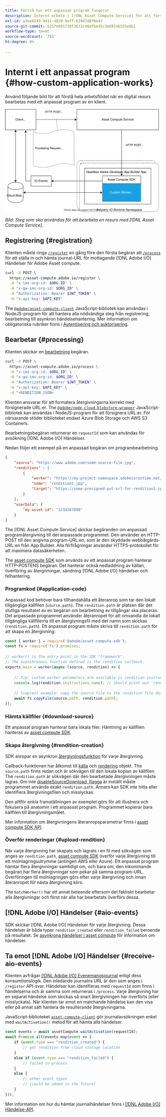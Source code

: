 ```yaml
---
title: Förstå hur ett anpassat program fungerar
description: Internt arbete i [!DNL Asset Compute Service] för att förstå hur det fungerar.
exl-id: a3ee6549-9411-4839-9eff-62947d8f0e42
source-git-commit: 5257e091730f3672c46dfbe45c3e697a6555e6b1
workflow-type: tm+mt
source-wordcount: '751'
ht-degree: 0%

---
```


# Internt i ett anpassat program {#how-custom-application-works}

Använd följande bild för att förstå hela arbetsflödet när en digital resurs bearbetas med ett anpassat program av en klient.

![Anpassat arbetsflöde för program](assets/customworker.svg)

*Bild: Steg som ska användas för att bearbeta en resurs med [!DNL Asset Compute Service].*

## Registrering {#registration}

Klienten måste ringa [`/register`](api.md#register) en gång före den första begäran att [`/process`](api.md#process-request) för att ställa in och hämta journal-URL för mottagande [!DNL Adobe I/O] Händelser för Adobe Asset compute.

```sh
curl -X POST \
  https://asset-compute.adobe.io/register \
  -H "x-ims-org-id: $ORG_ID" \
  -H "x-gw-ims-org-id: $ORG_ID" \
  -H "Authorization: Bearer $JWT_TOKEN" \
  -H "x-api-key: $API_KEY"
```

The [`@adobe/asset-compute-client`](https://github.com/adobe/asset-compute-client#usage) JavaScript-bibliotek kan användas i NodeJS-program för att hantera alla nödvändiga steg från registrering, bearbetning till asynkron händelsehantering. Mer information om obligatoriska rubriker finns i [Autentisering och auktorisering](api.md).

## Bearbetar {#processing}

Klienten skickar en [bearbetning](api.md#process-request) begäran.

```sh
curl -X POST \
  https://asset-compute.adobe.io/process \
  -H "x-ims-org-id: $ORG_ID" \
  -H "x-gw-ims-org-id: $ORG_ID" \
  -H "Authorization: Bearer $JWT_TOKEN" \
  -H "x-api-key: $API_KEY" \
  -d "<RENDITION_JSON>
```

Klienten ansvarar för att formatera återgivningarna korrekt med försignerade URL:er. The [`@adobe/node-cloud-blobstore-wrapper`](https://github.com/adobe/node-cloud-blobstore-wrapper#presigned-urls) JavaScript-bibliotek kan användas i NodeJS-program för att försignera URL:er. För närvarande stöder biblioteket endast Azure Blob Storage och AWS S3 Containers.

Bearbetningsbegäran returnerar en `requestId` som kan användas för avsökning [!DNL Adobe I/O] Händelser.

Nedan följer ett exempel på en anpassad begäran om programbearbetning.

```json
{
    "source": "https://www.adobe.com/some-source-file.jpg",
    "renditions" : [
        {
            "worker": "https://my-project-namespace.adobeioruntime.net/api/v1/web/my-namespace-version/my-worker",
            "name": "rendition1.jpg",
            "target": "https://some-presigned-put-url-for-rendition1.jpg",
        }
    ],
    "userData": {
        "my-asset-id": "1234567890"
    }
}
```

The [!DNL Asset Compute Service] skickar begäranden om anpassad programåtergivning till det anpassade programmet. Den använder en HTTP-POST till den angivna program-URL:en, som är den skyddade webbåtgärds-URL:en från App Builder. Alla förfrågningar använder HTTPS-protokollet för att maximera datasäkerheten.

The [asset compute SDK](https://github.com/adobe/asset-compute-sdk#adobe-asset-compute-worker-sdk) som används av ett anpassat program hanterar HTTP-POSTENS begäran. Det hanterar också nedladdning av källan, överföring av återgivningar, sändning [!DNL Adobe I/O] händelser och felhantering.

<!-- TBD: Add the application diagram. -->

### Programkod {#application-code}

Anpassad kod behöver bara tillhandahålla ett återanrop som tar den lokalt tillgängliga källfilen (`source.path`). The `rendition.path` är platsen där det slutliga resultatet av en begäran om bearbetning av tillgångar ska placeras. Det anpassade programmet använder återanropet för att omvandla de lokalt tillgängliga källfilerna till en återgivningsfil med det namn som skickas (`rendition.path`). Ett anpassat program måste skriva till `rendition.path` för att skapa en återgivning:

```javascript
const { worker } = require('@adobe/asset-compute-sdk');
const fs = require('fs').promises;

// worker() is the entry point in the SDK "framework".
// The asynchronous function defined is the rendition callback.
exports.main = worker(async (source, rendition) => {

    // Tip: custom worker parameters are available in rendition.instructions.
    console.log(rendition.instructions.name); // should print out `rendition.jpg`.

    // Simplest example: copy the source file to the rendition file destination so as to transfer the asset as is without processing.
    await fs.copyFile(source.path, rendition.path);
});
```

### Hämta källfiler {#download-source}

Ett anpassat program hanterar bara lokala filer. Hämtning av källfilen hanteras av [asset compute SDK](https://github.com/adobe/asset-compute-sdk#adobe-asset-compute-worker-sdk).

### Skapa återgivning {#rendition-creation}

SDK anropar en asynkron [återgivningsfunktion](https://github.com/adobe/asset-compute-sdk#rendition-callback-for-worker-required) för varje återgivning.

Callback-funktionen har åtkomst till [källa](https://github.com/adobe/asset-compute-sdk#source) och [rendering](https://github.com/adobe/asset-compute-sdk#rendition) objekt. The `source.path` finns redan och är sökvägen till den lokala kopian av källfilen. The `rendition.path` är sökvägen där den bearbetade återgivningen måste lagras. Om inte [disableSourceDownload, flagga](https://github.com/adobe/asset-compute-sdk#worker-options-optional) är inställt måste programmet använda exakt `rendition.path`. Annars kan SDK inte hitta eller identifiera återgivningsfilen och misslyckas.

Den alltför enkla framställningen av exemplet görs för att illustrera och fokusera på anatomin i ett anpassat program. Programmet kopierar bara källfilen till återgivningsmålet.

Mer information om återgivningens återanropsparametrar finns i [asset compute SDK API](https://github.com/adobe/asset-compute-sdk#api-details).

### Överför renderingar {#upload-rendition}

När varje återgivning har skapats och lagrats i en fil med sökvägen som anges av `rendition.path`, [asset compute SDK](https://github.com/adobe/asset-compute-sdk#adobe-asset-compute-worker-sdk) överför varje återgivning till ett molnlagringsutrymme (antingen AWS eller Azure). Ett anpassat program hämtar flera återgivningar samtidigt om, och bara om, den inkommande begäran har flera återgivningar som pekar på samma program-URL. Överföringen till molnlagringen görs efter varje återgivning och innan återanropet för nästa återgivning körs.

The `batchWorker()` har ett annat beteende eftersom det faktiskt bearbetar alla återgivningar och först när alla har bearbetats överförs dessa.

## [!DNL Adobe I/O] Händelser {#aio-events}

SDK skickar [!DNL Adobe I/O] Händelser för varje återgivning. Dessa händelser är båda typer `rendition_created` eller `rendition_failed` beroende på resultatet. Se [asynkrona händelser i asset compute](api.md#asynchronous-events) för information om händelser.

## Ta emot [!DNL Adobe I/O] Händelser {#receive-aio-events}

Klienten avfrågar [[!DNL Adobe I/O] Evenemangsjournal](https://www.adobe.io/apis/experienceplatform/events/ioeventsapi.html#/Journaling) enligt dess konsumtionslogik. Den inledande journalns URL är den som anges i `/register` API-svar. Händelser kan identifieras med `requestId` som finns i händelserna och är samma som returneras i `/process`. Varje återgivning har en separat händelse som skickas så snart återgivningen har överförts (eller misslyckats). När klienten tar emot en matchande händelse kan den visa eller på annat sätt hantera de resulterande återgivningarna.

JavaScript-biblioteket [`asset-compute-client`](https://github.com/adobe/asset-compute-client#usage) gör journalavsökningen enkel med `waitActivation()` metod för att hämta alla händelser.

```javascript
const events = await assetCompute.waitActivation(requestId);
await Promise.all(events.map(event => {
    if (event.type === "rendition_created") {
        // get rendition from cloud storage location
    }
    else if (event.type === "rendition_failed") {
        // failed to process
    }
    else {
        // other event types
        // (could be added in the future)
    }
}));
```

Mer information om hur du hämtar journalhändelser finns i [[!DNL Adobe I/O] Händelse-API](https://www.adobe.io/apis/experienceplatform/events/ioeventsapi.html#!adobedocs/adobeio-events/master/events-api-reference.yaml).

<!-- TBD:
* Illustration of the controls/data flow.
* Basic overview, in text and not code, of how an application works.
-->
